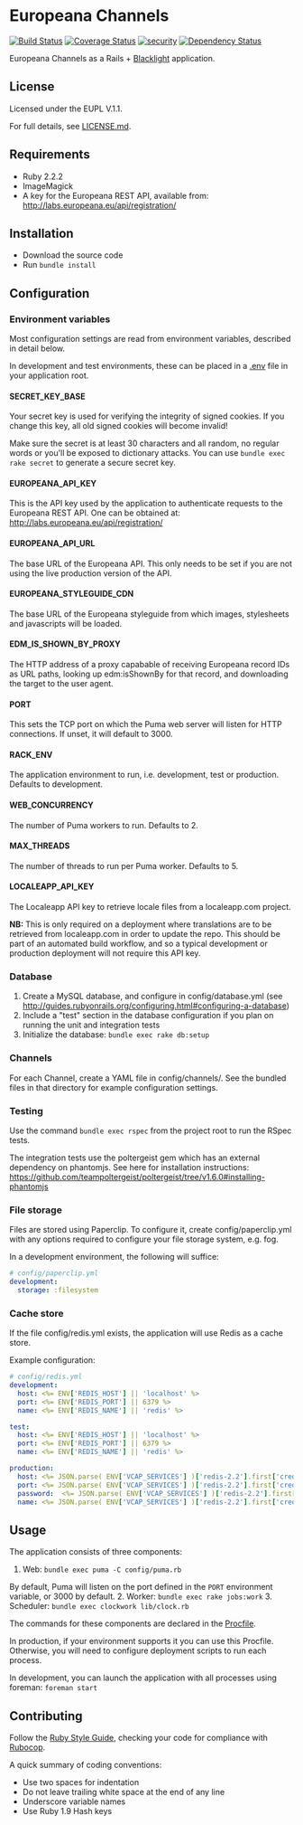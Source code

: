 # Europeana Channels

[![Build Status](https://travis-ci.org/europeana/europeana-channels-blacklight.svg?branch=master)](https://travis-ci.org/europeana/europeana-channels-blacklight) [![Coverage Status](https://coveralls.io/repos/europeana/europeana-channels-blacklight/badge.svg?branch=master&service=github)](https://coveralls.io/github/europeana/europeana-channels-blacklight?branch=master) [![security](https://hakiri.io/github/europeana/europeana-channels-blacklight/master.svg)](https://hakiri.io/github/europeana/europeana-channels-blacklight/master) [![Dependency Status](https://gemnasium.com/europeana/europeana-channels-blacklight.svg)](https://gemnasium.com/europeana/europeana-channels-blacklight)

Europeana Channels as a Rails + 
[Blacklight](https://github.com/projectblacklight/blacklight) application.

## License

Licensed under the EUPL V.1.1.

For full details, see [LICENSE.md](LICENSE.md).

## Requirements

* Ruby 2.2.2
* ImageMagick
* A key for the Europeana REST API, available from:
  http://labs.europeana.eu/api/registration/

## Installation

* Download the source code
* Run `bundle install`

## Configuration

### Environment variables

Most configuration settings are read from environment variables, described in
detail below.

In development and test environments, these can be placed in a 
[.env](https://github.com/bkeepers/dotenv) file in your application root.

#### SECRET_KEY_BASE

Your secret key is used for verifying the integrity of signed cookies.
If you change this key, all old signed cookies will become invalid!

Make sure the secret is at least 30 characters and all random,
no regular words or you'll be exposed to dictionary attacks.
You can use `bundle exec rake secret` to generate a secure secret key.

#### EUROPEANA_API_KEY

This is the API key used by the application to authenticate requests to the
Europeana REST API. One can be obtained at:
http://labs.europeana.eu/api/registration/

#### EUROPEANA_API_URL

The base URL of the Europeana API. This only needs to be set if you are not
using the live production version of the API.

#### EUROPEANA_STYLEGUIDE_CDN

The base URL of the Europeana styleguide from which images, stylesheets and
javascripts will be loaded.

#### EDM_IS_SHOWN_BY_PROXY

The HTTP address of a proxy capabable of receiving Europeana record IDs as URL
paths, looking up edm:isShownBy for that record, and downloading the target to
the user agent.

#### PORT

This sets the TCP port on which the Puma web server will listen for HTTP
connections. If unset, it will default to 3000.

#### RACK_ENV

The application environment to run, i.e. development, test or production.
Defaults to development.

#### WEB_CONCURRENCY

The number of Puma workers to run. Defaults to 2.

#### MAX_THREADS

The number of threads to run per Puma worker. Defaults to 5.

#### LOCALEAPP_API_KEY

The Localeapp API key to retrieve locale files from a localeapp.com project.

**NB:** This is only required on a deployment where translations are to be
retrieved from localeapp.com in order to update the repo. This should be part
of an automated build workflow, and so a typical development or production
deployment will not require this API key.

### Database

1. Create a MySQL database, and configure in config/database.yml (see
  http://guides.rubyonrails.org/configuring.html#configuring-a-database)
2. Include a "test" section in the database configuration if you 
  plan on running the unit and integration tests
3. Initialize the database: `bundle exec rake db:setup`

### Channels

For each Channel, create a YAML file in config/channels/. See the bundled 
files in that directory for example configuration settings.


### Testing

Use the command `bundle exec rspec` from the project root to run the RSpec
tests.

The integration tests use the poltergeist gem which has an external dependency
on phantomjs. See here for installation instructions:
https://github.com/teampoltergeist/poltergeist/tree/v1.6.0#installing-phantomjs

### File storage

Files are stored using Paperclip. To configure it, create config/paperclip.yml
with any options required to configure your file storage system, e.g. fog.

In a development environment, the following will suffice:

```yaml
# config/paperclip.yml
development:
  storage: :filesystem
```

### Cache store

If the file config/redis.yml exists, the application will use Redis as a cache
store.

Example configuration:

```yaml
# config/redis.yml
development:
  host: <%= ENV['REDIS_HOST'] || 'localhost' %>
  port: <%= ENV['REDIS_PORT'] || 6379 %>
  name: <%= ENV['REDIS_NAME'] || 'redis' %>

test:
  host: <%= ENV['REDIS_HOST'] || 'localhost' %>
  port: <%= ENV['REDIS_PORT'] || 6379 %>
  name: <%= ENV['REDIS_NAME'] || 'redis' %>

production:
  host: <%= JSON.parse( ENV['VCAP_SERVICES'] )['redis-2.2'].first['credentials']['hostname'] rescue 'localhost' %>
  port: <%= JSON.parse( ENV['VCAP_SERVICES'] )['redis-2.2'].first['credentials']['port'] rescue 6379 %>
  password:  <%= JSON.parse( ENV['VCAP_SERVICES'] )['redis-2.2'].first['credentials']['password'] rescue '' %>
  name: <%= JSON.parse( ENV['VCAP_SERVICES'] )['redis-2.2'].first['credentials']['name'] rescue 'redis' %>
```

## Usage

The application consists of three components:

1. Web: `bundle exec puma -C config/puma.rb`

  By default, Puma will listen on the port defined in the `PORT` environment
  variable, or 3000 by default.
2. Worker: `bundle exec rake jobs:work`
3. Scheduler: `bundle exec clockwork lib/clock.rb`

The commands for these components are declared in the [Procfile](Procfile).

In production, if your environment supports it you can use this Procfile.
Otherwise, you will need to configure deployment scripts to run each process.

In development, you can launch the application with all processes using foreman:
`foreman start`

## Contributing

Follow the [Ruby Style Guide](https://github.com/bbatsov/ruby-style-guide),
checking your code for compliance with [Rubocop](https://github.com/bbatsov/rubocop).

A quick summary of coding conventions:
* Use two spaces for indentation
* Do not leave trailing white space at the end of any line
* Underscore variable names
* Use Ruby 1.9 Hash keys
